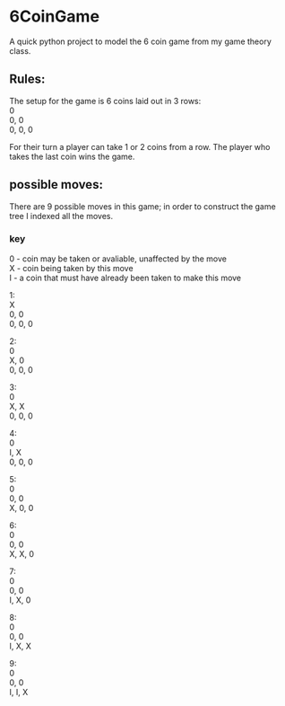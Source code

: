 # 6CoinGame
A quick python project to model the 6 coin game from my game theory class.

## Rules:
The setup for the game is 6 coins laid out in 3 rows:  
0  
0, 0  
0, 0, 0  

For their turn a player can take 1 or 2 coins from a row.
The player who takes the last coin wins the game.

## possible moves:
There are 9 possible moves in this game; in order to construct the game tree I indexed all the moves.
### key
0 - coin may be taken or avaliable, unaffected by the move  
X - coin being taken by this move  
I - a coin that must have already been taken to make this move  

1:  
X  
0, 0  
0, 0, 0  

2:  
0  
X, 0  
0, 0, 0  

3:  
0  
X, X  
0, 0, 0  

4:  
0  
I, X  
0, 0, 0  

5:  
0  
0, 0  
X, 0, 0  

6:  
0  
0, 0  
X, X, 0  

7:  
0  
0, 0  
I, X, 0  

8:  
0  
0, 0  
I, X, X  

9:  
0  
0, 0  
I, I, X  
